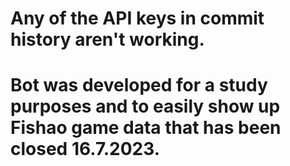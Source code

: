 # Any of the API keys in commit history aren't working.
# Bot was developed for a study purposes and to easily show up Fishao game data that has been closed 16.7.2023.
